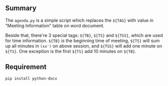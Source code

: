 
## Summary

The `agenda.py` is a simple script which replaces the `${TAG}` with value in "Meeting Information" table on word document.

Beside that, there're 3 special tags: `${TB}`, `${TS}` and `${TSS}`, which are used for time information. `${TB}` is the beginning time of meeting, `${TS}` will sum up all minutes in `(xx')` on above session, and `${TSS}` will add one minute on `${TS}`. One exception is the first `${TS}` add 10 minutes on `${TB}`.

## Requirement

```bash
pip install python-docx
```
